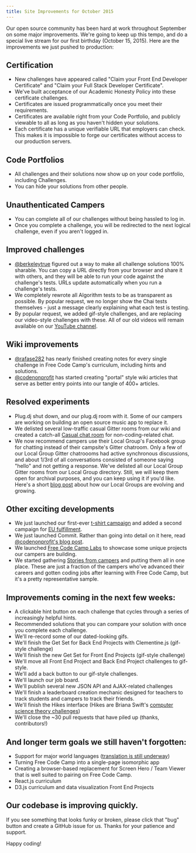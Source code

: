 ```yaml
---
title: Site Improvements for October 2015
---
```

Our open source community has been hard at work throughout September on some major improvements. We're going to keep up this tempo, and do a special live stream for our first birthday (October 15, 2015). Here are the improvements we just pushed to production:

## Certification

*   New challenges have appeared called "Claim your Front End Developer Certificate" and "Claim your Full Stack Developer Certificate".
*   We've built acceptance of our <a>Academic Honesty Policy</a> into these certificate challenges.
*   Certificates are issued programmatically once you meet their requirements.
*   Certificates are available right from your Code Portfolio, and publicly viewable to all as long as you haven't hidden your solutions.
*   Each certificate has a unique verifiable URL that employers can check. This makes it is impossible to forge our certificates without access to our production servers.

## Code Portfolios

*   All challenges and their solutions now show up on your code portfolio, including Challenges.
*   You can hide your solutions from other people.

## Unauthenticated Campers

*   You can complete all of our challenges without being hassled to log in.
*   Once you complete a challenge, you will be redirected to the next logical challenge, even if you aren't logged in.

## Improved challenges

*   [@berkeleytrue](/users/berkeleytrue) figured out a way to make all challenge solutions 100% sharable. You can copy a URL directly from your browser and share it with others, and they will be able to run your code against the challenge's tests. URLs update automatically when you run a challenge's tests.
*   We completely rewrote all Algorithm tests to be as transparent as possible. By popular request, we no longer show the Chai tests themselves - just a message clearly explaining what each test is testing.
*   By popular request, we added gif-style challenges, and are replacing our video-style challenges with these. All of our old videos will remain available on our [YouTube channel](https://www.youtube.com/channel/UC8butISFwT-Wl7EV0hUK0BQ?sub_confirmation=1).

## Wiki improvements

*   [@rafase282](/users/rafase282) has nearly finished creating <a>notes for every single challenge in Free Code Camp's curriculum</a>, including hints and solutions.
*   [@codenonprofit](/users/codenonprofit) has started creating "portal" style wiki articles that serve as better entry points into our tangle of 400+ articles.

## Resolved experiments

*   Plug.dj shut down, and our plug.dj room with it. Some of our campers are working on building an open source music app to replace it.
*   We delisted several low-traffic casual Gitter rooms from our wiki and created a catch-all [Casual chat room](https://gitter.im/freecodecamp/casual) for non-coding-related chat.
*   We now recommend campers use their Local Group's Facebook group for chatting instead of their campsite's Gitter chatroom. Only a few of our Local Group Gitter chatroooms had active synchronous discussions, and about 1/3rd of all conversations consisted of someone saying "hello" and not getting a response. We've delisted all our Local Group Gitter rooms from our Local Group directory. Still, we will keep them open for archival purposes, and you can keep using it if you'd like. Here's a short [blog post](http://blog.freecodecamp.com/2015/09/jump-start-your-local-campsite-with-coffee-and-code.html) about how our Local Groups are evolving and growing.

## Other exciting developments

*   We just launched our first-ever [t-shirt campaign](https://teespring.com/get-free-code-camp-t-shirt) and added a second campaign for [EU fulfillment](https://teespring.com/free-code-camp-shirt-eu).
*   We just launched Commit. Rather than going into detail on it here, read [@codenonprofit's blog post](http://blog.freecodecamp.com/2015/10/commit-to-yourself-commit-to-nonprofit.html).
*   We launched [Free Code Camp Labs](http://freecodecamp.com/labs) to showcase some unique projects our campers are building.
*   We started gathering [Stories from campers](http://freecodecamp.com/stories) and putting them all in one place. These are just a fraction of the campers who've advanced their careers and gotten coding jobs after learning with Free Code Camp, but it's a pretty representative sample.

## Improvements coming in the next few weeks:

*   A clickable hint button on each challenge that cycles through a series of increasingly helpful hints.
*   Recommended solutions that you can compare your solution with once you complete each challenge.
*   We'll re-record some of our dated-looking gifs.
*   We'll finish the Get Set for Back End Projects with Clementine.js (gif-style challenge)
*   We'll finish the new Get Set for Front End Projects (gif-style challenge)
*   We'll move all Front End Project and Back End Project challenges to gif-style.
*   We'll add a back button to our gif-style challenges.
*   We'll launch our job board.
*   We'll publish several new JSON API and AJAX-related challenges
*   We'll finish a leaderboard creation mechanic designed for teachers to track students and campers to track their friends.
*   We'll finish the Hikes interface (Hikes are Briana Swift's [computer science theory challenges](https://www.youtube.com/watch?v=q7tlgZg4Q1o&list=PLWKjhJtqVAbmfoj2Th9fvxhHIeqFO7wOy))
*   We'll close the ~30 pull requests that have piled up (thanks, contributors!)

## And longer term goals we still haven't forgotten:

*   Support for major world languages ([translation is still underway](https://trello.com/b/m7zhwXka/fcc-translation))
*   Turning Free Code Camp into a single-page isomorphic app
*   Creating a browser-based replacement for Screen Hero / Team Viewer that is well suited to pairing on Free Code Camp.
*   React.js curriculum
*   D3.js curriculum and data visualization Front End Projects

## Our codebase is improving quickly.

If you see something that looks funky or broken, please click that "bug" button and create a GitHub issue for us. Thanks for your patience and support.

Happy coding!
